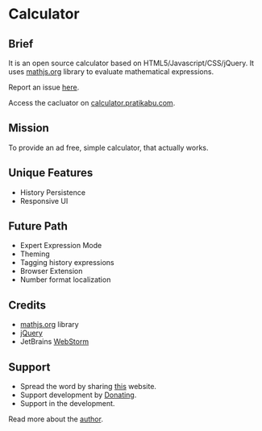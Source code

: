# Calculator

## Brief
It is an open source calculator based on HTML5/Javascript/CSS/jQuery. It uses [mathjs.org](https://mathjs.org/) library to evaluate mathematical expressions.

Report an issue [here](https://github.com/pratikabu/calculator/issues).

Access the cacluator on [calculator.pratikabu.com](https://calculator.pratikabu.com).

## Mission
To provide an ad free, simple calculator, that actually works.

## Unique Features
- History Persistence
- Responsive UI

## Future Path
- Expert Expression Mode
- Theming
- Tagging history expressions
- Browser Extension
- Number format localization

## Credits
- [mathjs.org](https://mathjs.org/) library
- [jQuery](https://jquery.com/)
- JetBrains [WebStorm](https://www.jetbrains.com/webstorm/)

## Support
- Spread the word by sharing [this](https://calculator.pratikabu.com) website.
- Support development by [Donating](https://scrolltotop.pratikabu.com/donate).
- Support in the development.

Read more about the [author](https://pratikabu.com).
